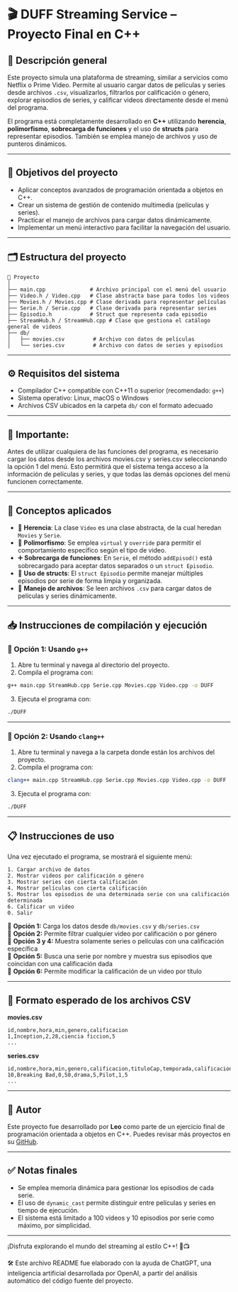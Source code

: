 # 🎬 DUFF Streaming Service – Proyecto Final en C++

## 📌 Descripción general

Este proyecto simula una plataforma de streaming, similar a servicios como Netflix o Prime Video. Permite al usuario cargar datos de películas y series desde archivos `.csv`, visualizarlos, filtrarlos por calificación o género, explorar episodios de series, y calificar videos directamente desde el menú del programa.

El programa está completamente desarrollado en **C++** utilizando **herencia**, **polimorfismo**, **sobrecarga de funciones** y el uso de **structs** para representar episodios. También se emplea manejo de archivos y uso de punteros dinámicos.

---

## 🎯 Objetivos del proyecto

- Aplicar conceptos avanzados de programación orientada a objetos en C++.
- Crear un sistema de gestión de contenido multimedia (películas y series).
- Practicar el manejo de archivos para cargar datos dinámicamente.
- Implementar un menú interactivo para facilitar la navegación del usuario.

---

## 🗂️ Estructura del proyecto

```
📁 Proyecto
│
├── main.cpp              # Archivo principal con el menú del usuario
├── Video.h / Video.cpp   # Clase abstracta base para todos los videos
├── Movies.h / Movies.cpp # Clase derivada para representar películas
├── Serie.h / Serie.cpp   # Clase derivada para representar series
├── Episodio.h            # Struct que representa cada episodio
├── StreamHub.h / StreamHub.cpp # Clase que gestiona el catálogo general de videos
├── db/
│   ├── movies.csv         # Archivo con datos de películas
│   └── series.csv         # Archivo con datos de series y episodios

```

---

## ⚙️ Requisitos del sistema

- Compilador C++ compatible con C++11 o superior (recomendado: `g++`)
- Sistema operativo: Linux, macOS o Windows
- Archivos CSV ubicados en la carpeta `db/` con el formato adecuado

---

## 🔔 Importante: 

Antes de utilizar cualquiera de las funciones del programa, es necesario cargar los datos desde los archivos movies.csv y series.csv seleccionando la opción 1 del menú.
Esto permitirá que el sistema tenga acceso a la información de películas y series, y que todas las demás opciones del menú funcionen correctamente.

---

## 🧠 Conceptos aplicados

- 🧱 **Herencia**: La clase `Video` es una clase abstracta, de la cual heredan `Movies` y `Serie`.
- 🔄 **Polimorfismo**: Se emplea `virtual` y `override` para permitir el comportamiento específico según el tipo de video.
- ➕ **Sobrecarga de funciones**: En `Serie`, el método `addEpisod()` está sobrecargado para aceptar datos separados o un `struct Episodio`.
- 🧩 **Uso de structs**: El `struct Episodio` permite manejar múltiples episodios por serie de forma limpia y organizada.
- 📂 **Manejo de archivos**: Se leen archivos `.csv` para cargar datos de películas y series dinámicamente.

---

## 📥 Instrucciones de compilación y ejecución

### 🔧 Opción 1: Usando `g++`

1. Abre tu terminal y navega al directorio del proyecto.
2. Compila el programa con:

```bash
g++ main.cpp StreamHub.cpp Serie.cpp Movies.cpp Video.cpp -o DUFF
```

3. Ejecuta el programa con:

```bash
./DUFF
```

---

### 🔧 Opción 2: Usando `clang++`

1. Abre tu terminal y navega a la carpeta donde están los archivos del proyecto.
2. Compila el programa con:

```bash
clang++ main.cpp StreamHub.cpp Serie.cpp Movies.cpp Video.cpp -o DUFF
```

3. Ejecuta el programa con:

```bash
./DUFF
```

---

## 📋 Instrucciones de uso

Una vez ejecutado el programa, se mostrará el siguiente menú:

```
1. Cargar archivo de datos
2. Mostrar videos por calificación o género
3. Mostrar series con cierta calificación
4. Mostrar películas con cierta calificación
5. Mostrar los episodios de una determinada serie con una calificación determinada
6. Calificar un video
0. Salir
```

🔹 **Opción 1:** Carga los datos desde `db/movies.csv` y `db/series.csv`  
🔹 **Opción 2:** Permite filtrar cualquier video por calificación o por género  
🔹 **Opción 3 y 4:** Muestra solamente series o películas con una calificación específica  
🔹 **Opción 5:** Busca una serie por nombre y muestra sus episodios que coincidan con una calificación dada  
🔹 **Opción 6:** Permite modificar la calificación de un video por título

---

## 📄 Formato esperado de los archivos CSV

**movies.csv**

```
id,nombre,hora,min,genero,calificacion
1,Inception,2,28,ciencia ficcion,5
...
```

**series.csv**

```
id,nombre,hora,min,genero,calificacion,tituloCap,temporada,calificacionCap
10,Breaking Bad,0,50,drama,5,Pilot,1,5
...
```

---

## 🙋 Autor

Este proyecto fue desarrollado por **Leo** como parte de un ejercicio final de programación orientada a objetos en C++. Puedes revisar más proyectos en su [GitHub](https://github.com/LeoDuffed).

---

## ✅ Notas finales

- Se emplea memoria dinámica para gestionar los episodios de cada serie.
- El uso de `dynamic_cast` permite distinguir entre películas y series en tiempo de ejecución.
- El sistema está limitado a 100 videos y 10 episodios por serie como máximo, por simplicidad.

---

¡Disfruta explorando el mundo del streaming al estilo C++! 🎥📺

🛠️ Este archivo README fue elaborado con la ayuda de ChatGPT, una inteligencia artificial desarrollada por OpenAI, a partir del análisis automático del código fuente del proyecto.